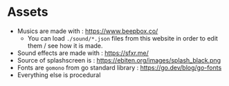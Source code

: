 # Assets

* Musics are made with : https://www.beepbox.co/
    * You can load `./sound/*.json` files from this website in order to edit them / see how it is made.
* Sound effects are made with : https://sfxr.me/
* Source of splashscreen is : https://ebiten.org/images/splash_black.png
* Fonts are `gomono` from go standard library : https://go.dev/blog/go-fonts
* Everything else is procedural
